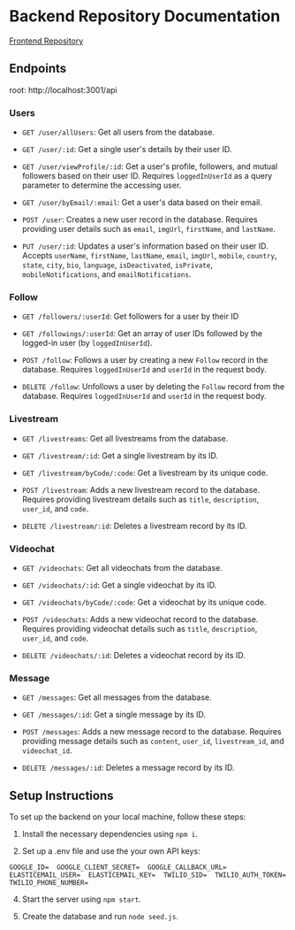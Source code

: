 # Backend Repository Documentation

[Frontend Repository](https://github.com/andreatranchina/fuse-video)

## Endpoints
root: http://localhost:3001/api
### Users

- `GET /user/allUsers`: Get all users from the database.

- `GET /user/:id`: Get a single user's details by their user ID.

- `GET /user/viewProfile/:id`: Get a user's profile, followers, and mutual followers based on their user ID. Requires `loggedInUserId` as a query parameter to determine the accessing user.

- `GET /user/byEmail/:email`: Get a user's data based on their email.

- `POST /user`: Creates a new user record in the database. Requires providing user details such as `email`, `imgUrl`, `firstName`, and `lastName`.

- `PUT /user/:id`: Updates a user's information based on their user ID. Accepts `userName`, `firstName`, `lastName`, `email`, `imgUrl`, `mobile`, `country`, `state`, `city`, `bio`, `language`, `isDeactivated`, `isPrivate`, `mobileNotifications`, and `emailNotifications`.

### Follow

- `GET /followers/:userId`: Get followers for a user by their ID

- `GET /followings/:userId`: Get an array of user IDs followed by the logged-in user (by `loggedInUserId`).

- `POST /follow`: Follows a user by creating a new `Follow` record in the database. Requires `loggedInUserId` and `userId` in the request body.

- `DELETE /follow`: Unfollows a user by deleting the `Follow` record from the database. Requires `loggedInUserId` and `userId` in the request body.

### Livestream

- `GET /livestreams`: Get all livestreams from the database.

- `GET /livestream/:id`: Get a single livestream by its ID.

- `GET /livestream/byCode/:code`: Get a livestream by its unique code.

- `POST /livestream`: Adds a new livestream record to the database. Requires providing livestream details such as `title`, `description`, `user_id`, and `code`.

- `DELETE /livestream/:id`: Deletes a livestream record by its ID.

### Videochat

- `GET /videochats`: Get all videochats from the database.

- `GET /videochats/:id`: Get a single videochat by its ID.

- `GET /videochats/byCode/:code`: Get a videochat by its unique code.

- `POST /videochats`: Adds a new videochat record to the database. Requires providing videochat details such as `title`, `description`, `user_id`, and `code`.

- `DELETE /videochats/:id`: Deletes a videochat record by its ID.

### Message

- `GET /messages`: Get all messages from the database.

- `GET /messages/:id`: Get a single message by its ID.

- `POST /messages`: Adds a new message record to the database. Requires providing message details such as `content`, `user_id`, `livestream_id`, and `videochat_id`.

- `DELETE /messages/:id`: Deletes a message record by its ID.


## Setup Instructions

To set up the backend on your local machine, follow these steps:

1. Install the necessary dependencies using `npm i`.

2. Set up a .env file and use the your own API keys:
   
  `
  GOOGLE_ID= 
  GOOGLE_CLIENT_SECRET= 
  GOOGLE_CALLBACK_URL= 
  ELASTICEMAIL_USER= 
  ELASTICEMAIL_KEY= 
  TWILIO_SID= 
  TWILIO_AUTH_TOKEN= 
  TWILIO_PHONE_NUMBER= 
  `

4. Start the server using `npm start`.

5. Create the database and run `node seed.js`.
